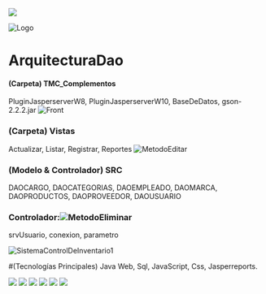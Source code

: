 ![](https://encrypted-tbn0.gstatic.com/images?q=tbn:ANd9GcTWtaI_2anXv1d6g1sz9lVPuSKMXcQjlzcyMQ&usqp=CAU)

![Logo](https://github.com/JhonnFy/Control-De-Inventario-Java-WEB/assets/97255802/7b3ac7fb-c1e2-48d0-ba2f-a82875265ec7)

# ArquitecturaDao
#### (Carpeta)  TMC_Complementos
PluginJasperserverW8, PluginJasperserverW10, BaseDeDatos, gson-2.2.2.jar
![Front](https://github.com/JhonnFy/Control-De-Inventario-Java-WEB/assets/97255802/1d24afdc-f980-4584-8952-2288d17228e9)

### (Carpeta)  Vistas
Actualizar, Listar, Registrar, Reportes
![MetodoEditar](https://github.com/JhonnFy/Control-De-Inventario-Java-WEB/assets/97255802/02cb847c-7d4e-4ace-b208-196dd15f9414)

### (Modelo & Controlador)  SRC 
DAOCARGO, DAOCATEGORIAS, DAOEMPLEADO, DAOMARCA, DAOPRODUCTOS, DAOPROVEEDOR, DAOUSUARIO

### Controlador:![MetodoEliminar](https://github.com/JhonnFy/Control-De-Inventario-Java-WEB/assets/97255802/18df0138-cdfe-47d0-8a9a-cdec2c1a254a)

srvUsuario, conexion, parametro

![SistemaControlDeInventario1](https://github.com/JhonnFy/Control-De-Inventario-Java-WEB/assets/97255802/c9d23aa0-d000-4c13-b4c4-2b8efd9199bc)



#(Tecnologías Principales) 
Java Web, Sql, JavaScript, Css, Jasperreports.

![](https://img.shields.io/github/stars/pandao/editor.md.svg) ![](https://img.shields.io/github/forks/pandao/editor.md.svg) ![](https://img.shields.io/github/tag/pandao/editor.md.svg) ![](https://img.shields.io/github/release/pandao/editor.md.svg) ![](https://img.shields.io/github/issues/pandao/editor.md.svg) ![](https://img.shields.io/bower/v/editor.md.svg)
